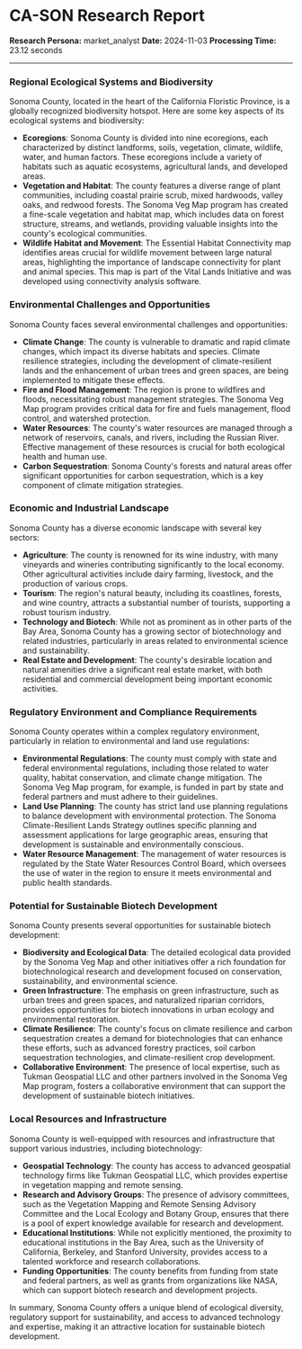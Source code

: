 # CA-SON Research Report

**Research Persona:** market_analyst
**Date:** 2024-11-03
**Processing Time:** 23.12 seconds

---

### Regional Ecological Systems and Biodiversity

Sonoma County, located in the heart of the California Floristic Province, is a globally recognized biodiversity hotspot. Here are some key aspects of its ecological systems and biodiversity:

- **Ecoregions**: Sonoma County is divided into nine ecoregions, each characterized by distinct landforms, soils, vegetation, climate, wildlife, water, and human factors. These ecoregions include a variety of habitats such as aquatic ecosystems, agricultural lands, and developed areas.
- **Vegetation and Habitat**: The county features a diverse range of plant communities, including coastal prairie scrub, mixed hardwoods, valley oaks, and redwood forests. The Sonoma Veg Map program has created a fine-scale vegetation and habitat map, which includes data on forest structure, streams, and wetlands, providing valuable insights into the county's ecological communities.
- **Wildlife Habitat and Movement**: The Essential Habitat Connectivity map identifies areas crucial for wildlife movement between large natural areas, highlighting the importance of landscape connectivity for plant and animal species. This map is part of the Vital Lands Initiative and was developed using connectivity analysis software.

### Environmental Challenges and Opportunities

Sonoma County faces several environmental challenges and opportunities:

- **Climate Change**: The county is vulnerable to dramatic and rapid climate changes, which impact its diverse habitats and species. Climate resilience strategies, including the development of climate-resilient lands and the enhancement of urban trees and green spaces, are being implemented to mitigate these effects.
- **Fire and Flood Management**: The region is prone to wildfires and floods, necessitating robust management strategies. The Sonoma Veg Map program provides critical data for fire and fuels management, flood control, and watershed protection.
- **Water Resources**: The county's water resources are managed through a network of reservoirs, canals, and rivers, including the Russian River. Effective management of these resources is crucial for both ecological health and human use.
- **Carbon Sequestration**: Sonoma County's forests and natural areas offer significant opportunities for carbon sequestration, which is a key component of climate mitigation strategies.

### Economic and Industrial Landscape

Sonoma County has a diverse economic landscape with several key sectors:

- **Agriculture**: The county is renowned for its wine industry, with many vineyards and wineries contributing significantly to the local economy. Other agricultural activities include dairy farming, livestock, and the production of various crops.
- **Tourism**: The region's natural beauty, including its coastlines, forests, and wine country, attracts a substantial number of tourists, supporting a robust tourism industry.
- **Technology and Biotech**: While not as prominent as in other parts of the Bay Area, Sonoma County has a growing sector of biotechnology and related industries, particularly in areas related to environmental science and sustainability.
- **Real Estate and Development**: The county's desirable location and natural amenities drive a significant real estate market, with both residential and commercial development being important economic activities.

### Regulatory Environment and Compliance Requirements

Sonoma County operates within a complex regulatory environment, particularly in relation to environmental and land use regulations:

- **Environmental Regulations**: The county must comply with state and federal environmental regulations, including those related to water quality, habitat conservation, and climate change mitigation. The Sonoma Veg Map program, for example, is funded in part by state and federal partners and must adhere to their guidelines.
- **Land Use Planning**: The county has strict land use planning regulations to balance development with environmental protection. The Sonoma Climate-Resilient Lands Strategy outlines specific planning and assessment applications for large geographic areas, ensuring that development is sustainable and environmentally conscious.
- **Water Resource Management**: The management of water resources is regulated by the State Water Resources Control Board, which oversees the use of water in the region to ensure it meets environmental and public health standards.

### Potential for Sustainable Biotech Development

Sonoma County presents several opportunities for sustainable biotech development:

- **Biodiversity and Ecological Data**: The detailed ecological data provided by the Sonoma Veg Map and other initiatives offer a rich foundation for biotechnological research and development focused on conservation, sustainability, and environmental science.
- **Green Infrastructure**: The emphasis on green infrastructure, such as urban trees and green spaces, and naturalized riparian corridors, provides opportunities for biotech innovations in urban ecology and environmental restoration.
- **Climate Resilience**: The county's focus on climate resilience and carbon sequestration creates a demand for biotechnologies that can enhance these efforts, such as advanced forestry practices, soil carbon sequestration technologies, and climate-resilient crop development.
- **Collaborative Environment**: The presence of local expertise, such as Tukman Geospatial LLC and other partners involved in the Sonoma Veg Map program, fosters a collaborative environment that can support the development of sustainable biotech initiatives.

### Local Resources and Infrastructure

Sonoma County is well-equipped with resources and infrastructure that support various industries, including biotechnology:

- **Geospatial Technology**: The county has access to advanced geospatial technology firms like Tukman Geospatial LLC, which provides expertise in vegetation mapping and remote sensing.
- **Research and Advisory Groups**: The presence of advisory committees, such as the Vegetation Mapping and Remote Sensing Advisory Committee and the Local Ecology and Botany Group, ensures that there is a pool of expert knowledge available for research and development.
- **Educational Institutions**: While not explicitly mentioned, the proximity to educational institutions in the Bay Area, such as the University of California, Berkeley, and Stanford University, provides access to a talented workforce and research collaborations.
- **Funding Opportunities**: The county benefits from funding from state and federal partners, as well as grants from organizations like NASA, which can support biotech research and development projects.

In summary, Sonoma County offers a unique blend of ecological diversity, regulatory support for sustainability, and access to advanced technology and expertise, making it an attractive location for sustainable biotech development.